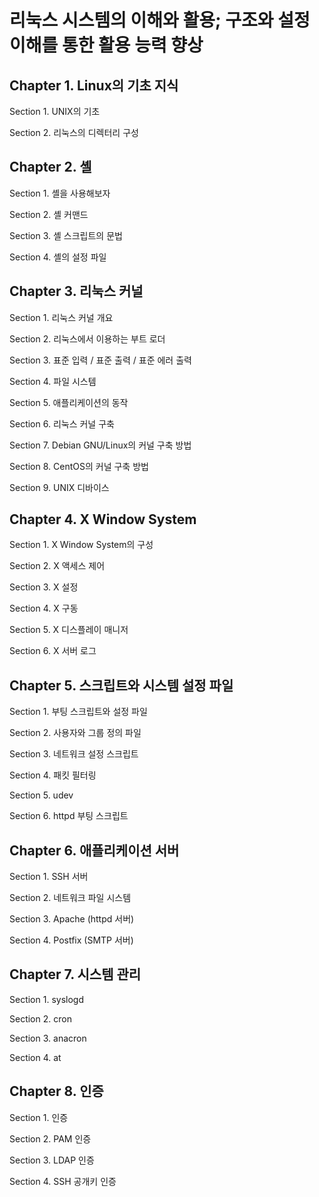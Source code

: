 # 리눅스 시스템의 이해와 활용; 구조와 설정 이해를 통한 활용 능력 향상

## Chapter 1. Linux의 기초 지식

Section 1. UNIX의 기초

Section 2. 리눅스의 디렉터리 구성

## Chapter 2. 셸

Section 1. 셸을 사용해보자

Section 2. 셸 커맨드

Section 3. 셸 스크립트의 문법

Section 4. 셸의 설정 파일

## Chapter 3. 리눅스 커널

Section 1. 리눅스 커널 개요

Section 2. 리눅스에서 이용하는 부트 로더

Section 3. 표준 입력 / 표준 출력 / 표준 에러 출력

Section 4. 파일 시스템

Section 5. 애플리케이션의 동작

Section 6. 리눅스 커널 구축

Section 7. Debian GNU/Linux의 커널 구축 방법

Section 8. CentOS의 커널 구축 방법

Section 9. UNIX 디바이스

## Chapter 4. X Window System

Section 1. X Window System의 구성

Section 2. X 액세스 제어

Section 3. X 설정

Section 4. X 구동

Section 5. X 디스플레이 매니저

Section 6. X 서버 로그

## Chapter 5. 스크립트와 시스템 설정 파일

Section 1. 부팅 스크립트와 설정 파일

Section 2. 사용자와 그룹 정의 파일

Section 3. 네트워크 설정 스크립트

Section 4. 패킷 필터링

Section 5. udev

Section 6. httpd 부팅 스크립트

## Chapter 6. 애플리케이션 서버

Section 1. SSH 서버

Section 2. 네트워크 파일 시스템

Section 3. Apache \(httpd 서버\)

Section 4. Postfix \(SMTP 서버\)

## Chapter 7. 시스템 관리

Section 1. syslogd

Section 2. cron

Section 3. anacron

Section 4. at

## Chapter 8. 인증

Section 1. 인증

Section 2. PAM 인증

Section 3. LDAP 인증

Section 4. SSH 공개키 인증

